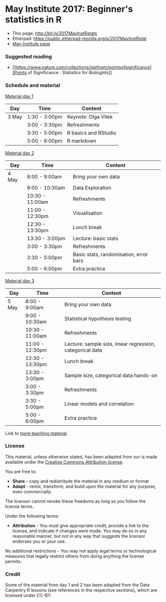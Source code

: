 # May Institute 2017: Beginner's statistics in R

* This page: http://bit.ly/2017MayInstRstats
* Etherpad: https://public.etherpad-mozilla.org/p/2017MayInstRstat
* [May Institute page](http://computationalproteomics.ccis.northeastern.edu/programs/beginners-statistics-in-r/)

### Suggested reading

* [[https://www.nature.com/collections/qghhqm/pointsofsignificance][Points of Significance : Statistics for Biologists]]

### Schedule and material

[Material day 1](https://htmlpreview.github.io/?https://github.com/MayInstitute/MayInstitute2017/blob/master/Program3_Intro%20stat%20in%20R/01-rstats.html)

| Day     | Time          | Content             |
|---------|---------------|---------------------|
| 3 May   | 1:30 - 3:00pm | Keynote: Olga Vitek |
|         | 3:00 - 3:30pm | Refreshments        |
|         | 3:30 - 5:00pm | R basics and RStudio|
|         | 5:00 - 6:00pm | R markdown          |


[Material day 2](https://htmlpreview.github.io/?https://github.com/MayInstitute/MayInstitute2017/blob/master/Program3_Intro%20stat%20in%20R/02-rstats.html)


| Day     | Time          | Content             |
|---------|---------------|---------------------|
| 4 May   | 8:00 - 9:00am | Bring your own data |
|         | 9:00 - 10:30am| Data Exploration    |
|         | 10:30 - 11:00am| Refreshments       |
|         | 11:00 - 12:30pm| Visualisation      |
|         | 12:30 - 13:30pm| Lunch break        |
|         | 13:30 - 3:00pm | Lecture: basic stats |
|         | 3:00 - 3:30pm  | Refreshments         |
|         | 3:30 - 5:00pm  | Basic stats, randomisation, error bars |
|         | 5:00 - 6:00pm  | Extra practice       |


[Material day 3](https://htmlpreview.github.io/?https://github.com/MayInstitute/MayInstitute2017/blob/master/Program3_Intro%20stat%20in%20R/03-rstats.html)

| Day     | Time          | Content             |
|---------|---------------|---------------------|
| 5 May   | 8:00 - 9:00am | Bring your own data |
|         | 9:00 - 10:30am| Statistical hypothesis testing  |
|         | 10:30 - 11:00am| Refreshments       |
|         | 11:00 - 12:30pm| Lecture: sample size, linear regression, categorical data |
|         | 12:30 - 13:30pm| Lunch break        |
|         | 13:30 - 3:00pm | Sample size, categorical data hands-on |
|         | 3:00 - 3:30pm  | Refreshments         |
|         | 3:30 - 5:00pm  | Linear models and correlation |
|         | 5:00 - 6:00pm  | Extra practice       |


Link to [more teaching material](https://lgatto.github.io/TeachingMaterial/)

### License


This material, unless otherwise stated, has been adapted from our is
made available under the
[Creative Commons Attribution license](https://creativecommons.org/licenses/by/4.0/).

You are free to:

* **Share** - copy and redistribute the material in any medium or format
* **Adapt** - remix, transform, and build upon the material for any
  purpose, even commercially.

The licensor cannot revoke these freedoms as long as you follow the license terms.

Under the following terms:

* **Attribution** - You must give appropriate credit, provide a link
  to the license, and indicate if changes were made. You may do so in
  any reasonable manner, but not in any way that suggests the licensor
  endorses you or your use.

No additional restrictions - You may not apply legal terms or
technological measures that legally restrict others from doing
anything the license permits.

### Credit

Some of the material from day 1 and 2 has been adapted from the Data
Carpentry R lessons (see references in the respective sections), which
are licensed under CC-BY.

